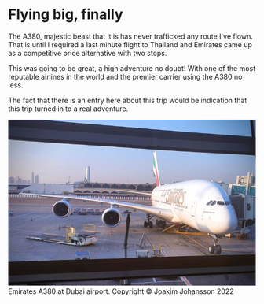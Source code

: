 # Flying big, finally

The A380, majestic beast that it is has never trafficked any route I've flown. That is until I required a last minute flight to Thailand and Emirates came up as a competitive price alternative with two stops.

This was going to be great, a high adventure no doubt! With one of the most reputable airlines in the world and the premier carrier using the A380 no less.

The fact that there is an entry here about this trip would be indication that this trip turned in to a real adventure.

![Emirates A380](images/emirates_a380_resized.jpg)
Emirates A380 at Dubai airport. Copyright &copy; Joakim Johansson 2022